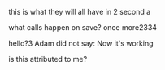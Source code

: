 this is what they will all have in 2 second a

what calls happen on save? once more2334

hello?3
Adam did not say: Now it's working

is this attributed to me?